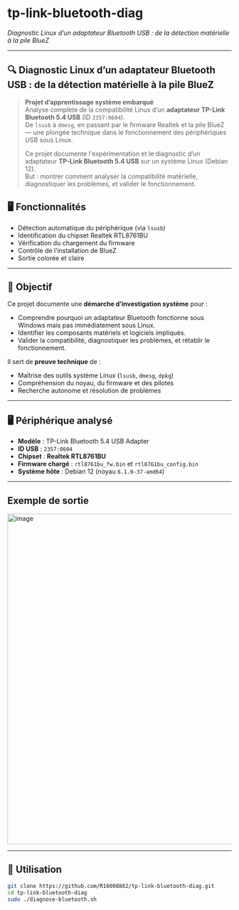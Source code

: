 # tp-link-bluetooth-diag
*Diagnostic Linux d’un adaptateur Bluetooth USB : de la détection matérielle à la pile BlueZ*
***

## 🔍 Diagnostic Linux d’un adaptateur Bluetooth USB : de la détection matérielle à la pile BlueZ

> **Projet d’apprentissage système embarqué**  
> Analyse complète de la compatibilité Linux d’un **adaptateur TP-Link Bluetooth 5.4 USB** (ID `2357:0604`).  
> De `lsusb` à `dmesg`, en passant par le firmware Realtek et la pile BlueZ — une plongée technique dans le fonctionnement des périphériques USB sous Linux.
>
> Ce projet documente l'expérimentation et le diagnostic d’un adaptateur **TP-Link Bluetooth 5.4 USB** sur un système Linux (Debian 12).  
But : montrer comment analyser la compatibilité matérielle, diagnostiquer les problèmes, et valider le fonctionnement.

## 🖥️ Fonctionnalités
- Détection automatique du périphérique (via `lsusb`)
- Identification du chipset Realtek RTL8761BU
- Vérification du chargement du firmware
- Contrôle de l’installation de BlueZ
- Sortie colorée et claire
---

## 🎯 Objectif

Ce projet documente une **démarche d’investigation système** pour :
- Comprendre pourquoi un adaptateur Bluetooth fonctionne sous Windows mais pas immédiatement sous Linux.
- Identifier les composants matériels et logiciels impliqués.
- Valider la compatibilité, diagnostiquer les problèmes, et rétablir le fonctionnement.

Il sert de **preuve technique** de :
- Maîtrise des outils système Linux (`lsusb`, `dmesg`, `dpkg`)
- Compréhension du noyau, du firmware et des pilotes
- Recherche autonome et résolution de problèmes

---

## 🖥️ Périphérique analysé

- **Modèle** : TP-Link Bluetooth 5.4 USB Adapter  
- **ID USB** : `2357:0604`  
- **Chipset** : **Realtek RTL8761BU**  
- **Firmware chargé** : `rtl8761bu_fw.bin` et `rtl8761bu_config.bin`  
- **Système hôte** : Debian 12 (noyau `6.1.0-37-amd64`)

---
## Exemple de sortie
<img width="851" height="744" alt="image" src="https://github.com/user-attachments/assets/0c849f08-1bb5-4891-89dd-9ee1fc408626" />

---

## 🚀 Utilisation
```bash
git clone https://github.com/R16008882/tp-link-bluetooth-diag.git
cd tp-link-bluetooth-diag
sudo ./diagnose-bluetooth.sh
